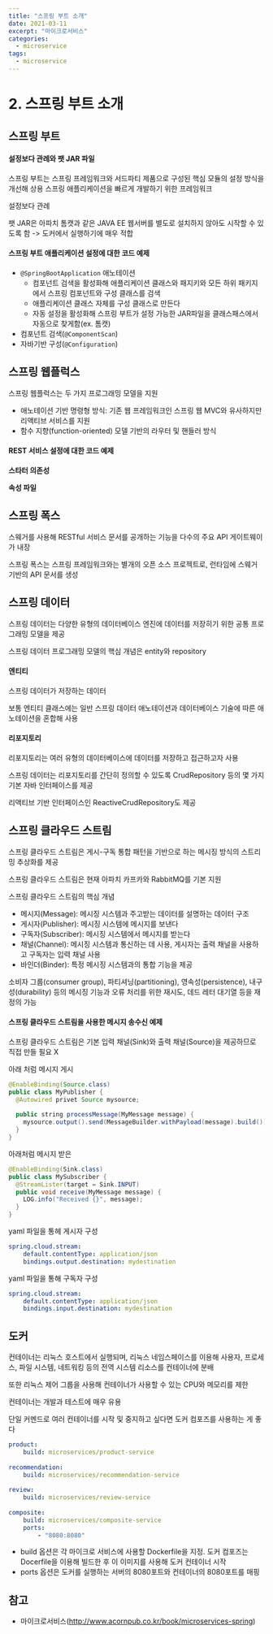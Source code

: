 ```yaml
---
title: "스프링 부트 소개"
date: 2021-03-11
excerpt: "마이크로서비스"
categories:
  - microservice
tags:
  - microservice
---
```


# 2. 스프링 부트 소개

## 스프링 부트

#### 설정보다 관례와 팻 JAR 파일

스프링 부트는 스프링 프레임워크와 서드파티 제품으로 구성된 핵심 모듈의 설정 방식을 개선해 상용 스프링 애플리케이션을 빠르게 개발하기 위한 프레임워크

설정보다 관례

팻 JAR은 아파치 톰캣과 같은 JAVA EE 웹서버를 별도로 설치하지 않아도 시작할 수 있도록 함 -> 도커에서 실행하기에 매우 적합

#### 스프링 부트 애플리케이션 설정에 대한 코드 예제

- `@SpringBootApplication` 애노테이션
  - 컴포넌트 검색을 활성화해 애플리케이션 클래스와 패지키와 모든 하위 패키지에서 스프링 컴포넌트와 구성 클래스를 검색
  - 애플리케이션 클래스 자체를 구성 클래스로 만든다
  - 자동 설정을 활성화해 스프링 부트가 설정 가능한 JAR파일을 클래스패스에서 자동으로 찾게함(ex. 톰캣)
- 컴포넌트 검색(`@ComponentScan`)
- 자바기반 구성(`@Configuration`)

## 스프링 웹플럭스

스프링 웹플럭스는 두 가지 프로그래밍 모델을 지원

- 애노테이션 기반 명령형 방식: 기존 웹 프레임워크인 스프링 웹 MVC와 유사하지만 리액티브 서비스를 지원
- 함수 지향(function-oriented) 모델 기반의 라우터 및 핸들러 방식

#### REST 서비스 설정에 대한 코드 예제

**스타터 의존성**

**속성 파일**

## 스프링 폭스

스웨거를 사용해 RESTful 서비스 문서를 공개하는 기능을 다수의 주요 API 게이트웨이가 내장

스프링 폭스는 스프링 프레임워크와는 별개의 오픈 소스 프로젝트로, 런타임에 스웨거 기반의 API 문서를 생성

## 스프링 데이터

스프링 데이터는 다양한 유형의 데이터베이스 엔진에 데이터를 저장히기 위한 공통 프로그래밍 모델을 제공

스프링 데이터 프로그래밍 모델의 핵심 개념은 entity와 repository

#### 엔티티

스프링 데이터가 저장하는 데이터

보통 엔티티 클래스에는 일반 스프링 데이터 애노테이션과 데이터베이스 기술에 따른 애노테이션을 혼합해 사용

#### 리포지토리

리포지토리는 여러 유형의 데이터베이스에 데이터를 저장하고 접근하고자 사용

스프링 데이터는 리포지토리를 간단히 정의할 수 있도록 CrudRepository 등의 몇 가지 기본 자바 인터페이스를 제공

리액티브 기반 인터페이스인 ReactiveCrudRepository도 제공

## 스프링 클라우드 스트림

스프링 클라우드 스트림은 게시-구독 통합 패턴을 기반으로 하는 메시징 방식의 스트리밍 추상화를 제공

스프링 클라우드 스트림은 현재 아파치 카프카와 RabbitMQ를 기본 지원

스프링 클라우드 스트림의 핵심 개념

- 메시지(Message): 메시징 시스템과 주고받는 데이터를 설명하는 데이터 구조
- 게시자(Publisher): 메시징 시스템에 메시지를 보낸다
- 구독자(Subscriber): 메시징 시스템에서 메시지를 받는다
- 채널(Channel): 메시징 시스템과 통신하는 데 사용, 게시자는 출력 채널을 사용하고 구독자는 입력 채널 사용
- 바인더(Binder): 특정 메시징 시스템과의 통합 기능을 제공

소비자 그룹(consumer group), 파티셔닝(partitioning), 영속성(persistence), 내구성(durability) 등의 메시징 기능과 오류 처리를 위한 재시도, 데드 레터 대기열 등을 재정의 가능

#### 스프링 클라우드 스트림을 사용한 메시지 송수신 예제

스프링 클라우드 스트림은 기본 입력 채널(Sink)와 출력 채널(Source)을 제공하므로 직접 만들 필요 X

아래 처럼 메시지 게시

```java
@EnableBinding(Source.class)
public class MyPublisher {
  @Autowired privet Source mysource;
  
  public string processMessage(MyMessage message) {
    mysource.output().send(MessageBuilder.withPayload(message).build());
  }
}
```

아래처럼 메시지 받은

```java
@EnableBinding(Sink.class)
public class MySubscriber {
  @StreamLister(target = Sink.INPUT)
  public void receive(MyMessage message) {
    LOG.info("Received {}", message);
  }
}
```

yaml 파일을 통헤 게시자 구성

```yaml
spring.cloud.stream:
	default.contentType: application/json
	bindings.output.destination: mydestination
```

yaml 파일을 통해 구독자 구성

```yaml
spring.cloud.stream:
	default.contentType: application/json
	bindings.input.destination: mydestination
```

## 도커

컨테이너는 리눅스 호스트에서 실행되며, 리눅스 네임스페이스를 이용해 사용자, 프로세스, 파일 시스템, 네트워킹 등의 전역 시스템 리소스를 컨테이너에 분배

또한 리눅스 제어 그룹을 사용해 컨테이너가 사용할 수 있는 CPU와 메모리를 제한

컨테이너는 개발과 테스트에 매우 유용



단일 커멘드로 여러 컨테이너를 시작 및 중지하고 싶다면 도커 컴포즈를 사용하는 게 좋다

```yaml
product:
	build: microservices/product-service
	
recommendation:
	build: microservices/recommendation-service
	
review:
	build: microservices/review-service
	
composite:
	build: microservices/composite-service
	ports:
		- "8080:8080"
```

- build 옵션은 각 마이크로 서비스에 사용할 Dockerfile을 지정. 도커 컴포즈는 Docerfile을 이용해 빌드한 후 이 이미지를 사용해 도커 컨테이너 시작
- ports 옵션은 도커를 실행하는 서버의 8080포트와 컨테이너의 8080포트를 매핑

## 참고

- 마이크로서비스(http://www.acornpub.co.kr/book/microservices-spring)

  

